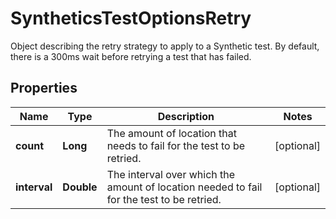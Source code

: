 

# SyntheticsTestOptionsRetry

Object describing the retry strategy to apply to a Synthetic test. By default, there is a 300ms wait before retrying a test that has failed.
## Properties

Name | Type | Description | Notes
------------ | ------------- | ------------- | -------------
**count** | **Long** | The amount of location that needs to fail for the test to be retried. |  [optional]
**interval** | **Double** | The interval over which the amount of location needed to fail for the test to be retried. |  [optional]



